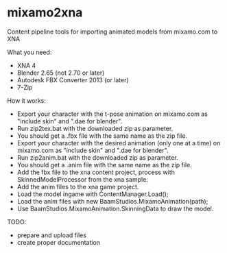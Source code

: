 mixamo2xna
==========

Content pipeline tools for importing animated models from mixamo.com to XNA

What you need:
- XNA 4
- Blender 2.65 (not 2.70 or later)
- Autodesk FBX Converter 2013 (or later)
- 7-Zip

How it works:
- Export your character with the t-pose animation on mixamo.com as "include skin" and ".dae for blender".
- Run zip2tex.bat with the downloaded zip as parameter.
- You should get a .fbx file with the same name as the zip file.
- Export your character with the desired animation (only one at a time) on mixamo.com as "include skin" and ".dae for blender".
- Run zip2anim.bat with the downloaded zip as parameter.
- You should get a .anim file with the same name as the zip file.
- Add the fbx file to the xna content project, process with SkinnedModelProcessor from the xna sample.
- Add the anim files to the xna game project.
- Load the model ingame with ContentManager.Load<Model>();
- Load the anim files with new BaamStudios.MixamoAnimation(path);
- Use BaamStudios.MixamoAnimation.SkinningData to draw the model.


TODO: 
- prepare and upload files
- create proper documentation
